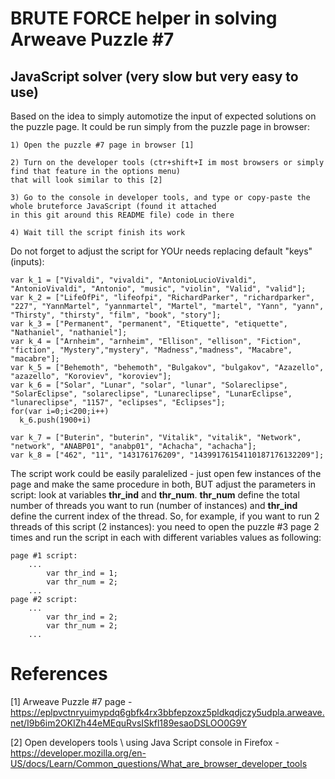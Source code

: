 # BRUTE FORCE helper in solving Arweave Puzzle #7

## JavaScript solver (very slow but very easy to use)

Based on the idea to simply automotize the input of expected solutions on the puzzle page. It could be run simply from the puzzle page in browser:
```
1) Open the puzzle #7 page in browser [1]

2) Turn on the developer tools (ctr+shift+I im most browsers or simply find that feature in the options menu) 
that will look similar to this [2]

3) Go to the console in developer tools, and type or copy-paste the whole bruteforce JavaScript (found it attached
in this git around this README file) code in there

4) Wait till the script finish its work
```

Do not forget to adjust the script for YOUr needs replacing default "keys" (inputs):

```
var k_1 = ["Vivaldi", "vivaldi", "AntonioLucioVivaldi", "AntonioVivaldi", "Antonio", "music", "violin", "Valid", "valid"];
var k_2 = ["LifeOfPi", "lifeofpi", "RichardParker", "richardparker", "227", "YannMartel", "yannmartel", "Martel", "martel", "Yann", "yann", "Thirsty", "thirsty", "film", "book", "story"];
var k_3 = ["Permanent", "permanent", "Etiquette", "etiquette", "Nathaniel", "nathaniel"];
var k_4 = ["Arnheim", "arnheim", "Ellison", "ellison", "Fiction", "fiction", "Mystery","mystery", "Madness","madness", "Macabre", "macabre"];
var k_5 = ["Behemoth", "behemoth", "Bulgakov", "bulgakov", "Azazello", "azazello", "Koroviev", "koroviev"];
var k_6 = ["Solar", "Lunar", "solar", "lunar", "Solareclipse", "SolarEclipse", "solareclipse", "Lunareclipse", "LunarEclipse", "lunareclipse", "1157", "eclipses", "Eclipses"];
for(var i=0;i<200;i++)
  k_6.push(1900+i)
  
var k_7 = ["Buterin", "buterin", "Vitalik", "vitalik", "Network", "network", "ANABP01", "anabp01", "Achacha", "achacha"];
var k_8 = ["462", "11", "143176176209", "14399176154110187176132209"];
```

The script work could be easily paralelized - just open few instances of the page and make the same procedure in both, BUT adjust the parameters in script: look at variables **thr_ind** and **thr_num**.
**thr_num** define the total number of threads you want to run (number of instances) and **thr_ind** define the current index of the thread. So, for example, if you want to run 2 threads of this script (2 instances): you need to open the puzzle #3 page 2 times and run the script in each with different variables values as following:
```
page #1 script:
    ...
        var thr_ind = 1;
        var thr_num = 2;   
    ...
page #2 script:
    ...
        var thr_ind = 2;
        var thr_num = 2;   
    ...
```

# References
[1] Arweave Puzzle #7 page - https://eplpvctnryuimypdq6gbfk4rx3bbfepzoxz5pldkqdjczy5udpla.arweave.net/I9b6im2OKIZh44eMEquRvsISkfl189esaoDSLOO0G9Y

[2] Open developers tools \ using Java Script console in Firefox - https://developer.mozilla.org/en-US/docs/Learn/Common_questions/What_are_browser_developer_tools
